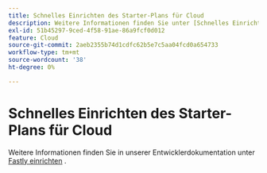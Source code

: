 ```yaml
---
title: Schnelles Einrichten des Starter-Plans für Cloud
description: Weitere Informationen finden Sie unter [Schnelles Einrichten](https://experienceleague.adobe.com/en/docs/commerce-cloud-service/user-guide/cdn/setup-fastly/fastly-configuration) in unserer Entwicklerdokumentation.
exl-id: 51b45297-9ced-4f58-91ae-86a9fcf0d012
feature: Cloud
source-git-commit: 2aeb2355b74d1cdfc62b5e7c5aa04fcd0a654733
workflow-type: tm+mt
source-wordcount: '38'
ht-degree: 0%

---
```


# Schnelles Einrichten des Starter-Plans für Cloud

Weitere Informationen finden Sie in unserer Entwicklerdokumentation unter [Fastly einrichten](https://experienceleague.adobe.com/en/docs/commerce-cloud-service/user-guide/cdn/setup-fastly/fastly-configuration) .
